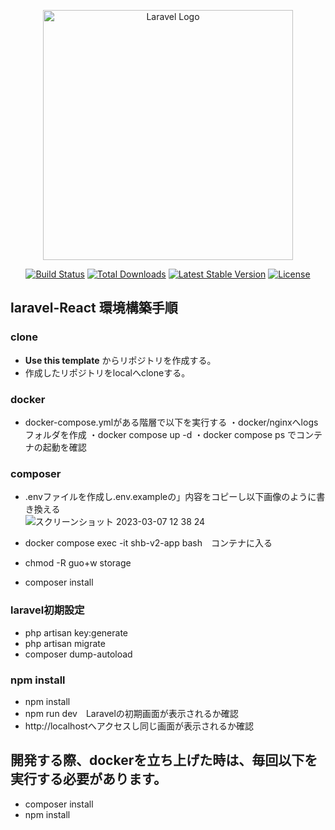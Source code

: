 <p align="center"><a href="https://laravel.com" target="_blank"><img src="https://raw.githubusercontent.com/laravel/art/master/logo-lockup/5%20SVG/2%20CMYK/1%20Full%20Color/laravel-logolockup-cmyk-red.svg" width="400" alt="Laravel Logo"></a></p>

<p align="center">
<a href="https://github.com/laravel/framework/actions"><img src="https://github.com/laravel/framework/workflows/tests/badge.svg" alt="Build Status"></a>
<a href="https://packagist.org/packages/laravel/framework"><img src="https://img.shields.io/packagist/dt/laravel/framework" alt="Total Downloads"></a>
<a href="https://packagist.org/packages/laravel/framework"><img src="https://img.shields.io/packagist/v/laravel/framework" alt="Latest Stable Version"></a>
<a href="https://packagist.org/packages/laravel/framework"><img src="https://img.shields.io/packagist/l/laravel/framework" alt="License"></a>
</p>

## laravel-React 環境構築手順

### clone
- **Use this template** からリポジトリを作成する。
- 作成したリポジトリをlocalへcloneする。

### docker
- docker-compose.ymlがある階層で以下を実行する 
・docker/nginxへlogsフォルダを作成
・docker compose up -d
・docker compose ps でコンテナの起動を確認

### composer
- .envファイルを作成し.env.exampleの」内容をコピーし以下画像のように書き換える  
![スクリーンショット 2023-03-07 12 38 24](https://user-images.githubusercontent.com/96375170/223314710-e0f52e3b-f885-4fd9-8178-86ab89b2759c.png)

- docker compose exec -it shb-v2-app bash　コンテナに入る
- chmod -R guo+w storage
- composer install

### laravel初期設定
- php artisan key:generate
- php artisan migrate
- composer dump-autoload

### npm install
- npm install
- npm run dev　Laravelの初期画面が表示されるか確認
- http://localhostへアクセスし同じ画面が表示されるか確認

## 開発する際、dockerを立ち上げた時は、毎回以下を実行する必要があります。
- composer install
- npm install
